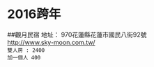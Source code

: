 # 2016跨年





##觀月民宿
地址： 970花蓮縣花蓮市國民八街92號<br>
http://www.sky-moon.com.tw/<br>
`雙人房 : 2400`<br>
`加一個人 400`<br>

